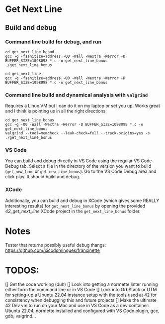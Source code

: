 # Get Next Line

## Build and debug

### Command line build for debug, and run

```
cd get_next_line_bonud
gcc -g -fsanitize=address -O0 -Wall -Wextra -Werror -D BUFFER_SIZE=1098098 *.c -o get_next_line_bonus
./get_next_line_bonus

cd get_next_line
gcc -g -fsanitize=address -O0 -Wall -Wextra -Werror -D BUFFER_SIZE=1098098 *.c -o get_next_line_bonus
```

### Command line build and dynamical analysis with `valgrind`

Requires a Linux VM but I can do it on my laptop or set you up. Works great and I think is pointing us in all the right directions:

```
cd get_next_line_bonus
gcc -g -O0 -Wall -Wextra -Werror -D BUFFER_SIZE=1098098 *.c -o get_next_line_bonus
valgrind --tool=memcheck --leak-check=full --track-origins=yes -s ./get_next_line_bonus
```

### VS Code

You can build and debug directly in VS Code using the regular VS Code Debug tab. Select a file in the directory of the version you want to build (`get_new_line` or `get_new_line_bonus`). Go to the VS Code Debug area and click play. It should build and debug.

### XCode

Additionally, you can build and debug in XCode (which gives some REALLY interesting results) for `get_next_line_bonus` by opening the provided *42_get_next_line* XCode project in the `get_next_line_bonus` folder.

# Notes

Tester that returns possibly useful debug thangs: https://github.com/xicodomingues/francinette

# TODOS:

[] Get the code working (duh)
[] Look into getting a normette linter running either form the command line or in VS Code
[] Look into OrbStack or UTM for setting-up a Ubuntu 22.04 instance setup with the tools used at 42 for consistency when debugging this and future projects
[] Make the ultimate 42 Dev vm to run on your Mac and use in VS Code as a dev container: Ubuntu 22.04, normette installed and configured with VS Code plugin, gcc, gdb, valgrind...